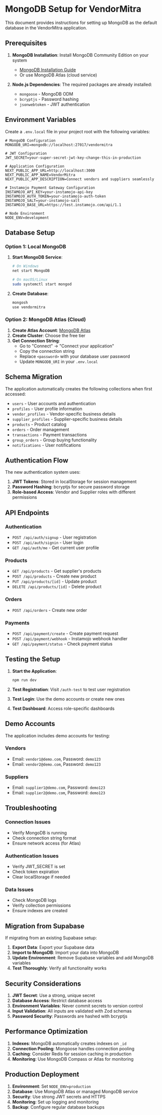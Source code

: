 # MongoDB Setup for VendorMitra

This document provides instructions for setting up MongoDB as the default database in the VendorMitra application.

## Prerequisites

1. **MongoDB Installation**: Install MongoDB Community Edition on your system
   - [MongoDB Installation Guide](https://docs.mongodb.com/manual/installation/)
   - Or use MongoDB Atlas (cloud service)

2. **Node.js Dependencies**: The required packages are already installed:
   - `mongoose` - MongoDB ODM
   - `bcryptjs` - Password hashing
   - `jsonwebtoken` - JWT authentication

## Environment Variables

Create a `.env.local` file in your project root with the following variables:

```env
# MongoDB Configuration
MONGODB_URI=mongodb://localhost:27017/vendormitra

# JWT Configuration
JWT_SECRET=your-super-secret-jwt-key-change-this-in-production

# Application Configuration
NEXT_PUBLIC_APP_URL=http://localhost:3000
NEXT_PUBLIC_APP_NAME=VendorMitra
NEXT_PUBLIC_APP_DESCRIPTION=Connect vendors and suppliers seamlessly

# Instamojo Payment Gateway Configuration
INSTAMOJO_API_KEY=your-instamojo-api-key
INSTAMOJO_AUTH_TOKEN=your-instamojo-auth-token
INSTAMOJO_SALT=your-instamojo-salt
INSTAMOJO_BASE_URL=https://test.instamojo.com/api/1.1

# Node Environment
NODE_ENV=development
```

## Database Setup

### Option 1: Local MongoDB

1. **Start MongoDB Service**:
   ```bash
   # On Windows
   net start MongoDB
   
   # On macOS/Linux
   sudo systemctl start mongod
   ```

2. **Create Database**:
   ```bash
   mongosh
   use vendormitra
   ```

### Option 2: MongoDB Atlas (Cloud)

1. **Create Atlas Account**: [MongoDB Atlas](https://www.mongodb.com/atlas)
2. **Create Cluster**: Choose the free tier
3. **Get Connection String**: 
   - Go to "Connect" → "Connect your application"
   - Copy the connection string
   - Replace `<password>` with your database user password
   - Update `MONGODB_URI` in your `.env.local`

## Schema Migration

The application automatically creates the following collections when first accessed:

- `users` - User accounts and authentication
- `profiles` - User profile information
- `vendor_profiles` - Vendor-specific business details
- `supplier_profiles` - Supplier-specific business details
- `products` - Product catalog
- `orders` - Order management
- `transactions` - Payment transactions
- `group_orders` - Group buying functionality
- `notifications` - User notifications

## Authentication Flow

The new authentication system uses:

1. **JWT Tokens**: Stored in localStorage for session management
2. **Password Hashing**: bcryptjs for secure password storage
3. **Role-based Access**: Vendor and Supplier roles with different permissions

## API Endpoints

### Authentication
- `POST /api/auth/signup` - User registration
- `POST /api/auth/signin` - User login
- `GET /api/auth/me` - Get current user profile

### Products
- `GET /api/products` - Get supplier's products
- `POST /api/products` - Create new product
- `PUT /api/products/[id]` - Update product
- `DELETE /api/products/[id]` - Delete product

### Orders
- `POST /api/orders` - Create new order

### Payments
- `POST /api/payment/create` - Create payment request
- `POST /api/payment/webhook` - Instamojo webhook handler
- `GET /api/payment/status` - Check payment status

## Testing the Setup

1. **Start the Application**:
   ```bash
   npm run dev
   ```

2. **Test Registration**: Visit `/auth-test` to test user registration
3. **Test Login**: Use the demo accounts or create new ones
4. **Test Dashboard**: Access role-specific dashboards

## Demo Accounts

The application includes demo accounts for testing:

### Vendors
- Email: `vendor1@demo.com`, Password: `demo123`
- Email: `vendor2@demo.com`, Password: `demo123`

### Suppliers
- Email: `supplier1@demo.com`, Password: `demo123`
- Email: `supplier2@demo.com`, Password: `demo123`

## Troubleshooting

### Connection Issues
- Verify MongoDB is running
- Check connection string format
- Ensure network access (for Atlas)

### Authentication Issues
- Verify JWT_SECRET is set
- Check token expiration
- Clear localStorage if needed

### Data Issues
- Check MongoDB logs
- Verify collection permissions
- Ensure indexes are created

## Migration from Supabase

If migrating from an existing Supabase setup:

1. **Export Data**: Export your Supabase data
2. **Import to MongoDB**: Import your data into MongoDB
3. **Update Environment**: Remove Supabase variables and add MongoDB variables
4. **Test Thoroughly**: Verify all functionality works

## Security Considerations

1. **JWT Secret**: Use a strong, unique secret
2. **Database Access**: Restrict database access
3. **Environment Variables**: Never commit secrets to version control
4. **Input Validation**: All inputs are validated with Zod schemas
5. **Password Security**: Passwords are hashed with bcryptjs

## Performance Optimization

1. **Indexes**: MongoDB automatically creates indexes on `_id`
2. **Connection Pooling**: Mongoose handles connection pooling
3. **Caching**: Consider Redis for session caching in production
4. **Monitoring**: Use MongoDB Compass or Atlas for monitoring

## Production Deployment

1. **Environment**: Set `NODE_ENV=production`
2. **Database**: Use MongoDB Atlas or managed MongoDB service
3. **Security**: Use strong JWT secrets and HTTPS
4. **Monitoring**: Set up logging and monitoring
5. **Backup**: Configure regular database backups 